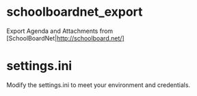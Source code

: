 # schoolboardnet_export
Export Agenda and Attachments from [SchoolBoardNet|http://schoolboard.net/]

# settings.ini
Modify the settings.ini to meet your environment and credentials.
